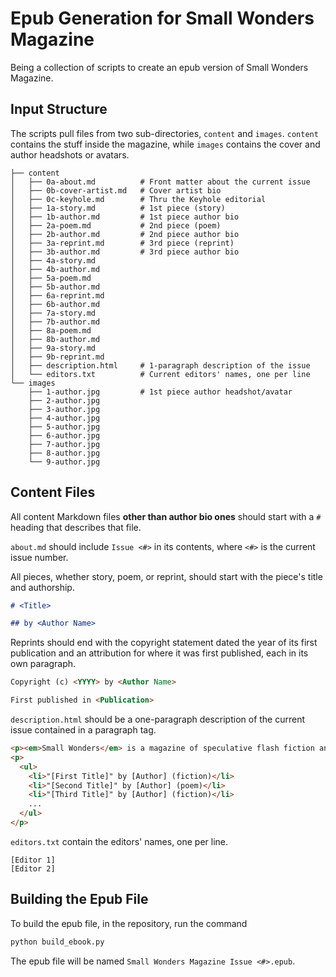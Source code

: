 # Epub Generation for Small Wonders Magazine

Being a collection of scripts to create an epub version of Small Wonders Magazine.

## Input Structure

The scripts pull files from two sub-directories, `content` and `images`. `content` contains the stuff inside the magazine, while `images` contains the cover and author headshots or avatars.

```
├── content
│   ├── 0a-about.md          # Front matter about the current issue
│   ├── 0b-cover-artist.md   # Cover artist bio
│   ├── 0c-keyhole.md        # Thru the Keyhole editorial
│   ├── 1a-story.md          # 1st piece (story)
│   ├── 1b-author.md         # 1st piece author bio
│   ├── 2a-poem.md           # 2nd piece (poem)
│   ├── 2b-author.md         # 2nd piece author bio
│   ├── 3a-reprint.md        # 3rd piece (reprint)
│   ├── 3b-author.md         # 3rd piece author bio
│   ├── 4a-story.md
│   ├── 4b-author.md
│   ├── 5a-poem.md
│   ├── 5b-author.md
│   ├── 6a-reprint.md
│   ├── 6b-author.md
│   ├── 7a-story.md
│   ├── 7b-author.md
│   ├── 8a-poem.md
│   ├── 8b-author.md
│   ├── 9a-story.md
│   ├── 9b-reprint.md
│   ├── description.html     # 1-paragraph description of the issue
│   └── editors.txt          # Current editors' names, one per line
└── images
    ├── 1-author.jpg         # 1st piece author headshot/avatar
    ├── 2-author.jpg
    ├── 3-author.jpg
    ├── 4-author.jpg
    ├── 5-author.jpg
    ├── 6-author.jpg
    ├── 7-author.jpg
    ├── 8-author.jpg
    └── 9-author.jpg
```

## Content Files

All content Markdown files **other than author bio ones** should start with a `#` heading that describes that file.

`about.md` should include `Issue <#>` in its contents, where `<#>` is the current issue number.

All pieces, whether story, poem, or reprint, should start with the piece's title and authorship.

```markdown
# <Title>

## by <Author Name>
```

Reprints should end with the copyright statement dated the year of its first publication and an attribution for where it was first published, each in its own paragraph.

```markdown
Copyright (c) <YYYY> by <Author Name>

First published in <Publication>
```

`description.html` should be a one-paragraph description of the current issue contained in a paragraph tag.

```html
<p><em>Small Wonders</em> is a magazine of speculative flash fiction and poetry. Issue [#] ([Month YYYY]) contains: </p>
<p>
  <ul>
    <li>"[First Title]" by [Author] (fiction)</li>
    <li>"[Second Title]" by [Author] (poem)</li>
    <li>"[Third Title]" by [Author] (fiction)</li>
    ...
  </ul>
</p>
```

`editors.txt` contain the editors' names, one per line.

```text
[Editor 1]
[Editor 2]
```

## Building the Epub File

To build the epub file, in the repository, run the command

```bash
python build_ebook.py
```

The epub file will be named `Small Wonders Magazine Issue <#>.epub`.